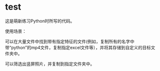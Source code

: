 # test
这是萌新练习Python时所写的代码。

使用场景：

  可以在大量文件中找到带有指定特征的文件(例如，复制所有的名字中带“python”的mp4文件，复制指定excel文件等），并将其存储到自定义的目标文件夹中。
  
  可以筛选出竖屏照片，并复制到指定文件夹中。
  
